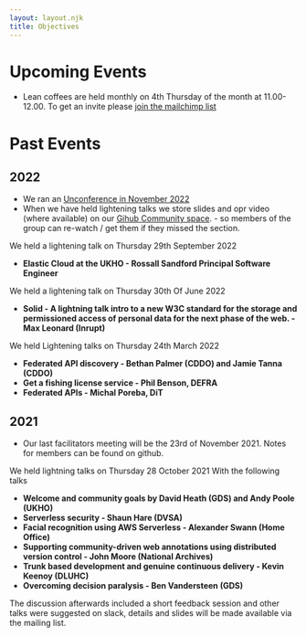 ```yaml
---
layout: layout.njk
title: Objectives
---
```


# Upcoming Events  

* Lean coffees are held monthly on 4th Thursday of the month at 11.00-12.00. To get an invite please [join the mailchimp list](https://uk-cross-government-software-engineering-community.mailchimpsites.com/) 

# Past Events

## 2022

* We ran an [Unconference in November 2022](https://www.eventbrite.co.uk/x/cross-government-software-engineering-community-unconference-tickets-439884665877)
* When we have held lightening talks we store slides and opr video (where available) on our [Gihub Community space](https://github.com/uk-x-gov-software-community/community-space). - so members of the group can re-watch / get them if they missed the section.

We held a lightening talk on Thursday 29th September 2022

* **Elastic Cloud at the UKHO - Rossall Sandford Principal Software Engineer**

We held a lightening talk on Thursday 30th Of June 2022

* **Solid - A lightning talk intro to a new W3C standard for the storage and permissioned access of personal data for the next phase of the web. - Max Leonard (Inrupt)**


We held Lightening talks on Thursday 24th March 2022

* **Federated API discovery - Bethan Palmer (CDDO) and Jamie Tanna (CDDO)**
* **Get a fishing license service - Phil Benson, DEFRA**
* **Federated APIs - Michal Poreba, DiT**

## 2021

* Our last facilitators meeting will be the 23rd of November 2021. Notes for members can be found on github.

We held lightning talks on Thursday 28 October 2021
With the following talks 

* **Welcome and community goals by David Heath (GDS) and Andy Poole (UKHO)** 
* **Serverless security - Shaun Hare (DVSA)** 
* **Facial recognition using AWS Serverless - Alexander Swann (Home Office)** 
* **Supporting community-driven web annotations using distributed version control - John Moore (National Archives)**
* **Trunk based development and genuine continuous delivery - Kevin Keenoy (DLUHC)**
* **Overcoming decision paralysis - Ben Vandersteen (GDS)**

The discussion afterwards included a short feedback session and other talks were suggested on slack, details and slides will be made available via the mailing list. 
